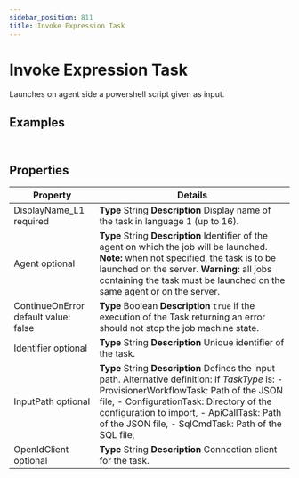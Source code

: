 ```yaml
---
sidebar_position: 811
title: Invoke Expression Task
---
```


# Invoke Expression Task

Launches on agent side a powershell script given as input.

## Examples

```


```
## Properties

| Property | Details |
| --- | --- |
| DisplayName\_L1 required | **Type**  String  **Description** Display name of the task in language 1 (up to 16). |
| Agent optional | **Type**  String  **Description** Identifier of the agent on which the job will be launched.  **Note:** when not specified, the task is to be launched on the server. **Warning:** all jobs containing the task must be launched on the same agent or on the server. |
| ContinueOnError default value: false | **Type**  Boolean  **Description** `true` if the execution of the Task returning an error should not stop the job machine state. |
| Identifier optional | **Type**  String  **Description** Unique identifier of the task. |
| InputPath optional | **Type**  String  **Description** Defines the input path. Alternative definition: If *TaskType* is: - ProvisionerWorkflowTask: Path of the JSON file, - ConfigurationTask: Directory of the configuration to import, - ApiCallTask: Path of the JSON file, - SqlCmdTask: Path of the SQL file, |
| OpenIdClient optional | **Type**  String  **Description** Connection client for the task. |